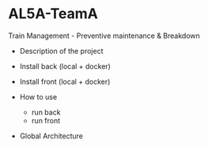 # AL5A-TeamA
Train Management - Preventive maintenance &amp; Breakdown

- Description of the project

- Install back (local + docker)
- Install front (local + docker)


- How to use
    - run back
    - run front
    
- Global Architecture 